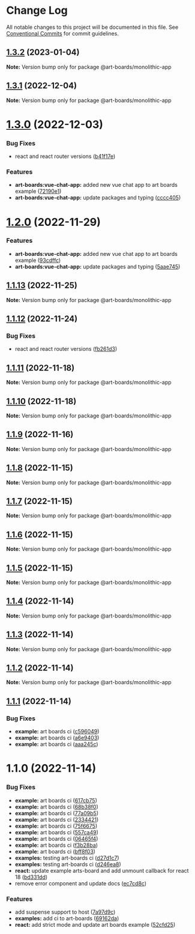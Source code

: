 # Change Log

All notable changes to this project will be documented in this file.
See [Conventional Commits](https://conventionalcommits.org) for commit guidelines.

## [1.3.2](https://github.com/leanjs/leanjs/compare/@art-boards/monolithic-app@1.3.1...@art-boards/monolithic-app@1.3.2) (2023-01-04)

**Note:** Version bump only for package @art-boards/monolithic-app

## [1.3.1](https://github.com/leanjs/leanjs/compare/@art-boards/monolithic-app@1.3.0...@art-boards/monolithic-app@1.3.1) (2022-12-04)

**Note:** Version bump only for package @art-boards/monolithic-app

# [1.3.0](https://github.com/leanjs/leanjs/compare/@art-boards/monolithic-app@1.1.3...@art-boards/monolithic-app@1.3.0) (2022-12-03)

### Bug Fixes

- react and react router versions ([b41f17e](https://github.com/leanjs/leanjs/commit/b41f17e074a78b115849abf7ecf207aa7bab6d54))

### Features

- **art-boards:vue-chat-app:** added new vue chat app to art boards example ([72190e1](https://github.com/leanjs/leanjs/commit/72190e1d95313c1b6e30c699a6bcf8be17d34c0b))
- **art-boards:vue-chat-app:** update packages and typing ([cccc405](https://github.com/leanjs/leanjs/commit/cccc405e035fa09bfc762d13e065c351ddc9539f))

# [1.2.0](https://github.com/leanjs/leanjs/compare/@art-boards/monolithic-app@1.1.13...@art-boards/monolithic-app@1.2.0) (2022-11-29)

### Features

- **art-boards:vue-chat-app:** added new vue chat app to art boards example ([93cdffc](https://github.com/leanjs/leanjs/commit/93cdffc8e45e5541310517f08f4e5463dc410d5d))
- **art-boards:vue-chat-app:** update packages and typing ([5aae745](https://github.com/leanjs/leanjs/commit/5aae745b3853b40917e74e54e87a6062aaddb1b2))

## [1.1.13](https://github.com/leanjs/leanjs/compare/@art-boards/monolithic-app@1.1.12...@art-boards/monolithic-app@1.1.13) (2022-11-25)

**Note:** Version bump only for package @art-boards/monolithic-app

## [1.1.12](https://github.com/leanjs/leanjs/compare/@art-boards/monolithic-app@1.1.11...@art-boards/monolithic-app@1.1.12) (2022-11-24)

### Bug Fixes

- react and react router versions ([fb261d3](https://github.com/leanjs/leanjs/commit/fb261d3de9ce01a503dbb1530ef76aac6fe6fd52))

## [1.1.11](https://github.com/leanjs/leanjs/compare/@art-boards/monolithic-app@1.1.10...@art-boards/monolithic-app@1.1.11) (2022-11-18)

**Note:** Version bump only for package @art-boards/monolithic-app

## [1.1.10](https://github.com/leanjs/leanjs/compare/@art-boards/monolithic-app@1.1.9...@art-boards/monolithic-app@1.1.10) (2022-11-18)

**Note:** Version bump only for package @art-boards/monolithic-app

## [1.1.9](https://github.com/leanjs/leanjs/compare/@art-boards/monolithic-app@1.1.8...@art-boards/monolithic-app@1.1.9) (2022-11-16)

**Note:** Version bump only for package @art-boards/monolithic-app

## [1.1.8](https://github.com/leanjs/leanjs/compare/@art-boards/monolithic-app@1.1.7...@art-boards/monolithic-app@1.1.8) (2022-11-15)

**Note:** Version bump only for package @art-boards/monolithic-app

## [1.1.7](https://github.com/leanjs/leanjs/compare/@art-boards/monolithic-app@1.1.6...@art-boards/monolithic-app@1.1.7) (2022-11-15)

**Note:** Version bump only for package @art-boards/monolithic-app

## [1.1.6](https://github.com/leanjs/leanjs/compare/@art-boards/monolithic-app@1.1.5...@art-boards/monolithic-app@1.1.6) (2022-11-15)

**Note:** Version bump only for package @art-boards/monolithic-app

## [1.1.5](https://github.com/leanjs/leanjs/compare/@art-boards/monolithic-app@1.1.4...@art-boards/monolithic-app@1.1.5) (2022-11-15)

**Note:** Version bump only for package @art-boards/monolithic-app

## [1.1.4](https://github.com/leanjs/leanjs/compare/@art-boards/monolithic-app@1.1.3...@art-boards/monolithic-app@1.1.4) (2022-11-14)

**Note:** Version bump only for package @art-boards/monolithic-app

## [1.1.3](https://github.com/leanjs/leanjs/compare/@art-boards/monolithic-app@1.1.2...@art-boards/monolithic-app@1.1.3) (2022-11-14)

**Note:** Version bump only for package @art-boards/monolithic-app

## [1.1.2](https://github.com/leanjs/leanjs/compare/@art-boards/monolithic-app@1.1.1...@art-boards/monolithic-app@1.1.2) (2022-11-14)

**Note:** Version bump only for package @art-boards/monolithic-app

## [1.1.1](https://github.com/leanjs/leanjs/compare/@art-boards/monolithic-app@1.1.0...@art-boards/monolithic-app@1.1.1) (2022-11-14)

### Bug Fixes

- **example:** art boards ci ([c596049](https://github.com/leanjs/leanjs/commit/c596049d6498635f0338fb0e44ad5d8e1e869d92))
- **example:** art boards ci ([a6e9403](https://github.com/leanjs/leanjs/commit/a6e9403fcdd04e578bd18dc393c6fbca75d3560c))
- **example:** art boards ci ([aaa245c](https://github.com/leanjs/leanjs/commit/aaa245ceeba22c3b5b96bb72db5e11c7fc4a35ae))

# 1.1.0 (2022-11-14)

### Bug Fixes

- **example:** art boards ci ([617cb75](https://github.com/leanjs/leanjs/commit/617cb75f4ddcd8221dc22f336d5191c93c19fae9))
- **example:** art boards ci ([68b38f0](https://github.com/leanjs/leanjs/commit/68b38f0247fdfd471ee38bec95f6f234716df216))
- **example:** art boards ci ([77a09b5](https://github.com/leanjs/leanjs/commit/77a09b552af0be32411a890ec4675e666c1fc51c))
- **example:** art boards ci ([2334421](https://github.com/leanjs/leanjs/commit/2334421271e19960c712a6bb675d69385f9db835))
- **example:** art boards ci ([75f6675](https://github.com/leanjs/leanjs/commit/75f66751bbe553556383ef636a4b2a99aa685867))
- **example:** art boards ci ([557ca49](https://github.com/leanjs/leanjs/commit/557ca49d70b80e796efcf072688f8cdfe554090f))
- **example:** art boards ci ([06465f4](https://github.com/leanjs/leanjs/commit/06465f4477ec5e66a0cf6e0e4c4a0d85f18a11b0))
- **example:** art boards ci ([f3b28ba](https://github.com/leanjs/leanjs/commit/f3b28ba6f1de0fe0680c24f44f90ee389a10d8b6))
- **example:** art boards ci ([bff8f03](https://github.com/leanjs/leanjs/commit/bff8f032387b0646a1930af193a72bfd1c992e4a))
- **examples:** testing art-boards ci ([d27d1c7](https://github.com/leanjs/leanjs/commit/d27d1c768e8e256734b17474e5a2713ef1292eec))
- **examples:** testing art-boards ci ([d246ea8](https://github.com/leanjs/leanjs/commit/d246ea8aad6679f84a6a124923a39115d92f175e))
- **react:** update example arts-board and add unmount callback for react 18 ([bd331dd](https://github.com/leanjs/leanjs/commit/bd331dde0c90afe24e33bb68622ebcc1a45fc605))
- remove error component and update docs ([ec7cd8c](https://github.com/leanjs/leanjs/commit/ec7cd8cb6e747c0fb4bb2da45836ba25bae49786))

### Features

- add suspense support to host ([7a97d9c](https://github.com/leanjs/leanjs/commit/7a97d9c51505eb15a07243157e9a249e3d70085c))
- **examples:** add ci to art-boards ([69162da](https://github.com/leanjs/leanjs/commit/69162da22918acac8c2bd9133b0c1599c899300a))
- **react:** add strict mode and update art boards example ([52cfd25](https://github.com/leanjs/leanjs/commit/52cfd25cb8333b8bb745c7ec47d2e63073774c39))
